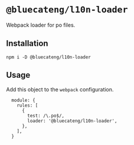 # `@bluecateng/l10n-loader`

Webpack loader for po files.

## Installation

```shell
npm i -D @bluecateng/l10n-loader
```

## Usage

Add this object to the `webpack` configuration.

```
  module: {
    rules: [
      {
        test: /\.po$/,
        loader: '@bluecateng/l10n-loader',
      },
    ],
  }
```

